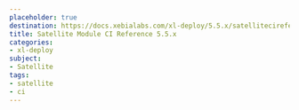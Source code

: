 ```yaml
---
placeholder: true
destination: https://docs.xebialabs.com/xl-deploy/5.5.x/satellitecireference.html
title: Satellite Module CI Reference 5.5.x
categories:
- xl-deploy
subject:
- Satellite
tags:
- satellite
- ci
---
```

